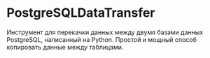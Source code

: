 # PostgreSQLDataTransfer
Инструмент для перекачки данных между двумя базами данных PostgreSQL, написанный на Python. Простой и мощный способ копировать данные между таблицами.

